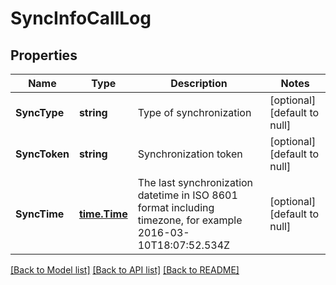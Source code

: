 # SyncInfoCallLog

## Properties
Name | Type | Description | Notes
------------ | ------------- | ------------- | -------------
**SyncType** | **string** | Type of synchronization | [optional] [default to null]
**SyncToken** | **string** | Synchronization token | [optional] [default to null]
**SyncTime** | [**time.Time**](time.Time.md) | The last synchronization datetime in ISO 8601 format including timezone, for example 2016-03-10T18:07:52.534Z | [optional] [default to null]

[[Back to Model list]](../README.md#documentation-for-models) [[Back to API list]](../README.md#documentation-for-api-endpoints) [[Back to README]](../README.md)


